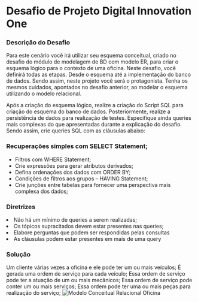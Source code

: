 <h1>Desafio de Projeto Digital Innovation One</h1>

<h3>Descrição do Desafio</h3>
<p>Para este cenário você irá utilizar seu esquema conceitual, criado no desafio do módulo de modelagem de BD com modelo ER, para criar o esquema lógico para o 
contexto de uma oficina. Neste desafio, você definirá todas as etapas. Desde o esquema até a implementação do banco de dados. Sendo assim, neste projeto você será 
o protagonista. Tenha os mesmos cuidados, apontados no desafio anterior, ao modelar o esquema utilizando o modelo relacional.</p>

<p>Após a criação do esquema lógico, realize a criação do Script SQL para criação do esquema do banco de dados. Posteriormente, realize a persistência de dados para 
realização de testes. Especifique ainda queries mais complexas do que apresentadas durante a explicação do desafio. Sendo assim, crie queries SQL com as cláusulas 
abaixo:</p>

<h3>Recuperações simples com SELECT Statement;</h3>
<ul>
<li>Filtros com WHERE Statement;</li>
<li>Crie expressões para gerar atributos derivados;</li>
<li>Defina ordenações dos dados com ORDER BY;</li>
<li>Condições de filtros aos grupos – HAVING Statement;</li>
<li>Crie junções entre tabelas para fornecer uma perspectiva mais complexa dos dados;</li>
</ul>
<h3>Diretrizes</h3>
<li>Não há um mínimo de queries a serem realizadas;</li>
<li>Os tópicos supracitados devem estar presentes nas queries;</li>
<li>Elabore perguntas que podem ser respondidas pelas consultas</li>
<li>As cláusulas podem estar presentes em mais de uma query</li>

<h3>Solução</h3>
Um cliente várias vezes a oficina e ele pode ter um ou mais veículos;
É gerada uma ordem de serviço para cada veículo;
Essa ordem de serviço pode ter a atuação de um ou mais mecânicos;
Essa ordem de serviço pode conter um ou mais serviços;
Essa ordem pode ter uma ou mais peças para realização do serviço;

<img src="" alt="Modelo Conceitual Relacional Oficina"/>




